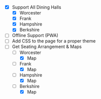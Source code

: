 - [X] Support All Dining Halls
    - [X] Worcester
    - [X] Frank
    - [X] Hampshire
    - [X] Berkshire
- [ ] Offline Support (PWA)
- [ ] Add CSS to the page for a proper theme
- [ ] Get Seating Arrangement & Maps
    - [ ] Worcester
        - [X] Map
    - [ ] Frank
        - [X] Map
    - [ ] Hampshire
        - [X] Map
    - [ ] Berkshire
        - [X] Map
